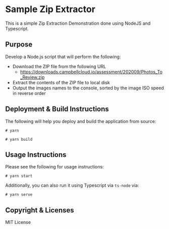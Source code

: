 # Sample Zip Extractor
This is a simple Zip Extraction Demonstration done using NodeJS and Typescript.

## Purpose

Develop a Node.js script that will perform the following:

* Download the ZIP file from the following URL
  * https://downloads.campbellcloud.io/assessment/202009/Photos_To_Review.zip
* Extract the contents of the ZIP file to local disk
* Output the images names to the console, sorted by the image ISO speed in reverse
order


## Deployment & Build Instructions
The following will help you deploy and build the application from source:

    # yarn

    # yarn build

## Usage Instructions
Please see the following for usage instructions:

    # yarn start

Additionally, you can also run it using Typescript via `ts-node` via:

    # yarn serve


## Copyright & Licenses
MIT License
